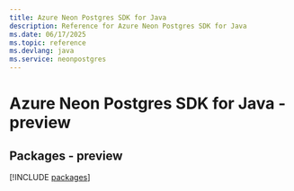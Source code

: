 ```yaml
---
title: Azure Neon Postgres SDK for Java
description: Reference for Azure Neon Postgres SDK for Java
ms.date: 06/17/2025
ms.topic: reference
ms.devlang: java
ms.service: neonpostgres
---
```

# Azure Neon Postgres SDK for Java - preview
## Packages - preview
[!INCLUDE [packages](neon-postgres-index.md)]